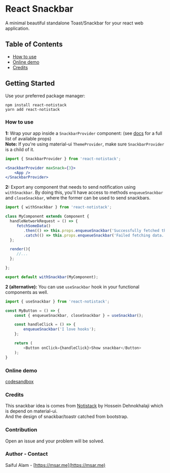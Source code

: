 # React Snackbar

A minimal beautiful standalone Toast/Snackbar for your react web application.

Table of Contents
--
- [How to use](#how-to-use)
- [Online demo](#online-demo)
- [Credits](#credits)


## Getting Started
Use your preferred package manager:
```
npm install react-notistack
yarn add react-notistack
```

### How to use

**1:** Wrap your app inside a `SnackbarProvider` component: (see [docs](https://iamhosseindhv.com/notistack/api) for a full list of available props)
<br />
**Note:** If you're using material-ui `ThemeProvider`, make sure `SnackbarProvider` is a child of it.
```jsx
import { SnackbarProvider } from 'react-notistack';

<SnackbarProvider maxSnack={3}>
    <App />
</SnackbarProvider>

```


**2:** Export any component that needs to send notification using `withSnackbar`. By doing this, you'll have access to methods `enqueueSnackbar` and `closeSnackbar`, where the former can be used to send snackbars.

```javascript
import { withSnackbar } from 'react-notistack';

class MyComponent extends Component {
  handleNetworkRequest = () => {
     fetchSomeData()
        .then(() => this.props.enqueueSnackbar('Successfully fetched the data.'))
        .catch(() => this.props.enqueueSnackbar('Failed fetching data.'));
  };

  render(){
     //...
  };

};

export default withSnackbar(MyComponent);
```

**2 (alternative):** You can use `useSnackbar` hook in your functional components as well.

```javascript
import { useSnackbar } from 'react-notistack';

const MyButton = () => {
    const { enqueueSnackbar, closeSnackbar } = useSnackbar();

    const handleClick = () => {
        enqueueSnackbar('I love hooks');
    };

    return (
        <Button onClick={handleClick}>Show snackbar</Button>
    );
}
```

### Online demo
[codesandbox](https://codesandbox.io/s/github/4msar/react-notistack/tree/master/example/src?hidenavigation=1&module=Example.js) </br>

### Credits
This snackbar idea is comes from [Notistack](https://iamhosseindhv.com/notistack) by Hossein Dehnokhalaji which is depend on material-ui.  
And the design of snackbar/toastr catched from bootstrap.


### Contribution
Open an issue and your problem will be solved.


### Author - Contact
Saiful Alam - [https://msar.me](https://msar.me)